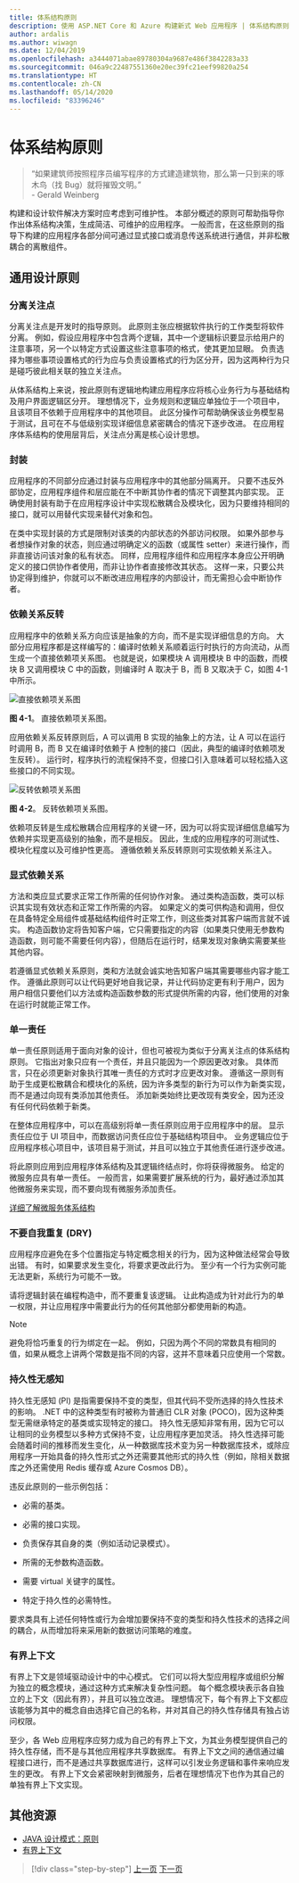 ```yaml
---
title: 体系结构原则
description: 使用 ASP.NET Core 和 Azure 构建新式 Web 应用程序 | 体系结构原则
author: ardalis
ms.author: wiwagn
ms.date: 12/04/2019
ms.openlocfilehash: a3444071abae89780304a9687e486f3842283a33
ms.sourcegitcommit: 046a9c22487551360e20ec39fc21eef99820a254
ms.translationtype: HT
ms.contentlocale: zh-CN
ms.lasthandoff: 05/14/2020
ms.locfileid: "83396246"
---
```

# <a name="architectural-principles"></a>体系结构原则

> “如果建筑师按照程序员编写程序的方式建造建筑物，那么第一只到来的啄木鸟（找 Bug）就将摧毁文明。”  
> \- Gerald Weinberg

构建和设计软件解决方案时应考虑到可维护性。 本部分概述的原则可帮助指导你作出体系结构决策，生成简洁、可维护的应用程序。 一般而言，在这些原则的指导下构建的应用程序各部分间可通过显式接口或消息传送系统进行通信，并非松散耦合的离散组件。

## <a name="common-design-principles"></a>通用设计原则

### <a name="separation-of-concerns"></a>分离关注点

分离关注点是开发时的指导原则。 此原则主张应根据软件执行的工作类型将软件分离。 例如，假设应用程序中包含两个逻辑，其中一个逻辑标识要显示给用户的注意事项，另一个以特定方式设置这些注意事项的格式，使其更加显眼。 负责选择为哪些事项设置格式的行为应与负责设置格式的行为区分开，因为这两种行为只是碰巧彼此相关联的独立关注点。

从体系结构上来说，按此原则有逻辑地构建应用程序应将核心业务行为与基础结构及用户界面逻辑区分开。 理想情况下，业务规则和逻辑应单独位于一个项目中，且该项目不依赖于应用程序中的其他项目。 此区分操作可帮助确保该业务模型易于测试，且可在不与低级别实现详细信息紧密耦合的情况下逐步改进。 在应用程序体系结构的使用层背后，关注点分离是核心设计思想。

### <a name="encapsulation"></a>封装

应用程序的不同部分应通过封装与应用程序中的其他部分隔离开。 只要不违反外部协定，应用程序组件和层应能在不中断其协作者的情况下调整其内部实现。 正确使用封装有助于在应用程序设计中实现松散耦合及模块化，因为只要维持相同的接口，就可以用替代实现来替代对象和包。

在类中实现封装的方式是限制对该类的内部状态的外部访问权限。 如果外部参与者想操作对象的状态，则应通过明确定义的函数（或属性 setter）来进行操作，而非直接访问该对象的私有状态。 同样，应用程序组件和应用程序本身应公开明确定义的接口供协作者使用，而非让协作者直接修改其状态。 这样一来，只要公共协定得到维护，你就可以不断改进应用程序的内部设计，而无需担心会中断协作者。

### <a name="dependency-inversion"></a>依赖关系反转

应用程序中的依赖关系方向应该是抽象的方向，而不是实现详细信息的方向。 大部分应用程序都是这样编写的：编译时依赖关系顺着运行时执行的方向流动，从而生成一个直接依赖项关系图。 也就是说，如果模块 A 调用模块 B 中的函数，而模块 B 又调用模块 C 中的函数，则编译时 A 取决于 B，而 B 又取决于 C，如图 4-1 中所示。

![直接依赖项关系图](./media/image4-1.png)

**图 4-1**。 直接依赖项关系图。

应用依赖关系反转原则后，A 可以调用 B 实现的抽象上的方法，让 A 可以在运行时调用 B，而 B 又在编译时依赖于 A 控制的接口（因此，典型的编译时依赖项发生反转）。 运行时，程序执行的流程保持不变，但接口引入意味着可以轻松插入这些接口的不同实现。

![反转依赖项关系图](./media/image4-2.png)

**图 4-2**。 反转依赖项关系图。

依赖项反转是生成松散耦合应用程序的关键一环，因为可以将实现详细信息编写为依赖并实现更高级别的抽象，而不是相反。 因此，生成的应用程序的可测试性、模块化程度以及可维护性更高。 遵循依赖关系反转原则可实现依赖关系注入。

### <a name="explicit-dependencies"></a>显式依赖关系

方法和类应显式要求正常工作所需的任何协作对象。 通过类构造函数，类可以标识其实现有效状态和正常工作所需的内容。 如果定义的类可供构造和调用，但仅在具备特定全局组件或基础结构组件时正常工作，则这些类对其客户端而言就不诚实。 构造函数协定将告知客户端，它只需要指定的内容（如果类只使用无参数构造函数，则可能不需要任何内容），但随后在运行时，结果发现对象确实需要某些其他内容。

若遵循显式依赖关系原则，类和方法就会诚实地告知客户端其需要哪些内容才能工作。 遵循此原则可以让代码更好地自我记录，并让代码协定更有利于用户，因为用户相信只要他们以方法或构造函数参数的形式提供所需的内容，他们使用的对象在运行时就能正常工作。

### <a name="single-responsibility"></a>单一责任

单一责任原则适用于面向对象的设计，但也可被视为类似于分离关注点的体系结构原则。 它指出对象只应有一个责任，并且只能因为一个原因更改对象。 具体而言，只在必须更新对象执行其唯一责任的方式时才应更改对象。 遵循这一原则有助于生成更松散耦合和模块化的系统，因为许多类型的新行为可以作为新类实现，而不是通过向现有类添加其他责任。 添加新类始终比更改现有类安全，因为还没有任何代码依赖于新类。

在整体应用程序中，可以在高级别将单一责任原则应用于应用程序中的层。 显示责任应位于 UI 项目中，而数据访问责任应位于基础结构项目中。 业务逻辑应位于应用程序核心项目中，该项目易于测试，并且可以独立于其他责任进行逐步改进。

将此原则应用到应用程序体系结构及其逻辑终结点时，你将获得微服务。 给定的微服务应具有单一责任。 一般而言，如果需要扩展系统的行为，最好通过添加其他微服务来实现，而不要向现有微服务添加责任。

[详细了解微服务体系结构](https://aka.ms/MicroservicesEbook)

### <a name="dont-repeat-yourself-dry"></a>不要自我重复 (DRY)

应用程序应避免在多个位置指定与特定概念相关的行为，因为这种做法经常会导致出错。 有时，如果要求发生变化，将要求更改此行为。 至少有一个行为实例可能无法更新，系统行为可能不一致。

请将逻辑封装在编程构造中，而不要重复该逻辑。 让此构造成为针对此行为的单一权限，并让应用程序中需要此行为的任何其他部分都使用新的构造。

> [!NOTE]
> 避免将恰巧重复的行为绑定在一起。 例如，只因为两个不同的常数具有相同的值，如果从概念上讲两个常数是指不同的内容，这并不意味着只应使用一个常数。

### <a name="persistence-ignorance"></a>持久性无感知

持久性无感知 (PI) 是指需要保持不变的类型，但其代码不受所选择的持久性技术的影响。 .NET 中的这种类型有时被称为普通旧 CLR 对象 (POCO)，因为这种类型无需继承特定的基类或实现特定的接口。 持久性无感知非常有用，因为它可以让相同的业务模型以多种方式保持不变，让应用程序更加灵活。 持久性选择可能会随着时间的推移而发生变化，从一种数据库技术变为另一种数据库技术，或除应用程序一开始具备的持久性形式之外还需要其他形式的持久性（例如，除相关数据库之外还需使用 Redis 缓存或 Azure Cosmos DB）。

违反此原则的一些示例包括：

- 必需的基类。

- 必需的接口实现。

- 负责保存其自身的类（例如活动记录模式）。

- 所需的无参数构造函数。

- 需要 virtual 关键字的属性。

- 特定于持久性的必需特性。

要求类具有上述任何特性或行为会增加要保持不变的类型和持久性技术的选择之间的耦合，从而增加将来采用新的数据访问策略的难度。

### <a name="bounded-contexts"></a>有界上下文

有界上下文是领域驱动设计中的中心模式。 它们可以将大型应用程序或组织分解为独立的概念模块，通过这种方式来解决复杂性问题。 每个概念模块表示各自独立的上下文（因此有界），并且可以独立改进。 理想情况下，每个有界上下文都应该能够为其中的概念自由选择它自己的名称，并对其自己的持久性存储具有独占访问权限。

至少，各 Web 应用程序应努力成为自己的有界上下文，为其业务模型提供自己的持久性存储，而不是与其他应用程序共享数据库。 有界上下文之间的通信通过编程接口进行，而不是通过共享数据库进行，这样可以引发业务逻辑和事件来响应发生的更改。 有界上下文会紧密映射到微服务，后者在理想情况下也作为其自己的单独有界上下文实现。

## <a name="additional-resources"></a>其他资源

- [JAVA 设计模式：原则](https://java-design-patterns.com/principles/)
- [有界上下文](https://martinfowler.com/bliki/BoundedContext.html)

>[!div class="step-by-step"]
>[上一页](choose-between-traditional-web-and-single-page-apps.md)
>[下一页](common-web-application-architectures.md)
